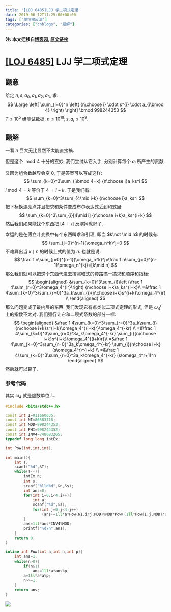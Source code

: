 ```yaml
---
title: '[LOJ 6485]LJJ 学二项式定理'
date: 2019-06-12T11:25:00+00:00
tags: ['单位根反演']
categories: ["cnblogs", "题解"]
---
```

**注: 本文迁移自[博客园](https://rvalue.cnblogs.com), [原文链接](http://www.cnblogs.com/rvalue/archive/2019/06/12/11011699.html)**

# [[LOJ 6485]](https://loj.ac/problem/6485) LJJ 学二项式定理

## 题意

给定 $n,s,a_0,a_1,a_2,a_3$, 求:
$$
\Large \left[ \sum_{i=0}^n \left( {n\choose i} \cdot s^{i} \cdot a_{i\bmod 4} \right)     \right] \bmod 998244353
$$
$T\le 10^5$ 组测试数据, $n\le 10^{18};s,a_i\le 10^9$.

## 题解

一看 $n$ 巨大无比显然不太能直接搞.

但是这个 $\bmod 4$ 十分的玄妙, 我们尝试从它入手, 分别计算每个 $a_i$ 所产生的贡献.

又因为组合数越界会变 $0$, 于是答案可以写成这样:
$$
\sum_{k=0}^3\sum_{i\bmod 4=k} {n\choose i}a_ks^i
$$
$i\bmod 4=k$ 等价于 $4\mid i-k$. 于是我们有:
$$
\sum_{k=0}^3\sum_{4\mid i-k} {n\choose i}a_ks^i
$$
把下标换漂亮点并且把求和条件变成布尔表达式丢到和式里:
$$
\sum_{k=0}^3\sum_{i}[4\mid i] {n\choose i+k}a_ks^{i+k}
$$
然后我们如果能找个东西把 $[4\mid i]$ 反演掉就好了.

幸运的是在傅立叶变换中有个东西叫求和引理, 即当 $k\not \mid n$ 的时候有:
$$
\sum_{j=0}^{n-1}(\omega_n^k)^j=0
$$
不难算出当 $k\mid n$ 的时候上式的值为 $n$. 也就是说:
$$
\frac 1 n\sum_{j=0}^{n-1}(\omega_n^k)^j=\frac 1 n\sum_{j=0}^{n-1}\omega_n^{kj}=[k\mid n]
$$
那么我们就可以把这个东西代进去按照和式的套路搞一搞求和顺序和指标:
$$
\begin{aligned}
&\sum_{k=0}^3\sum_{i}\left (\frac 1 4\sum_{r=0}^3\omega_4^{ir}\right) {n\choose i+k}a_ks^{i+k}\\
=&\frac 1 4\sum_{k=0}^3\sum_{r=0}^3a_k\sum_{i}{n\choose i+k}s^{i+k}\omega_4^{ir} \\
\end{aligned}
$$
那么问题变成了最内层的东西. 我们发现它有点类似二项式定理的形式, 但是 $\omega_4^r$ 上的指数不太对. 我们强行让它和二项式系数的部分一样:
$$
\begin{aligned}
&\frac 1 4\sum_{k=0}^3\sum_{r=0}^3a_k\sum_{i}{n\choose i+k}s^{i+k}\omega_4^{(i+k)r}\omega_4^{-kr} \\
=&\frac 1 4\sum_{k=0}^3\sum_{r=0}^3a_k\omega_4^{-kr} \sum_{i}{n\choose i+k}s^{i+k}\omega_4^{(i+k)r}\\
=&\frac 1 4\sum_{k=0}^3\sum_{r=0}^3a_k\omega_4^{-kr} \sum_{i}{n\choose i+k}(s\omega_4^r)^{i+k} \\
=&\frac 1 4\sum_{k=0}^3\sum_{r=0}^3a_k\omega_4^{-kr} (s\omega_4^r+1)^n
\end{aligned}
$$
然后就可以算了.

### 参考代码

<span class="covered">其实 $\omega_4$ 就是虚数单位 $i$...</span>

```cpp
#include <bits/stdc++.h>

const int I=911660635;
const int NI=86583718;
const int MOD=998244353;
const int PHI=998244352;
const int INV4=748683265;
typedef long long intEx;

int Pow(int,int,int);

int main(){
	int T;
	scanf("%d",&T);
	while(T--){
		intEx n;
		int s;
		scanf("%lld%d",&n,&s);
		int ans=0;
		for(int i=0;i<4;i++){
			int a;
			scanf("%d",&a);
			for(int j=0;j<4;j++)
				(ans+=1ll*a*Pow(NI,i*j,MOD)%MOD*Pow((1ll*Pow(I,j,MOD)*s+1)%MOD,n%PHI,MOD)%MOD)%=MOD;
		}
		ans=1ll*ans*INV4%MOD;
		printf("%d\n",ans);
	}
	return 0;
}

inline int Pow(int a,int n,int p){
	int ans=1;
	while(n>0){
		if(n&1)
			ans=1ll*a*ans%p;
		a=1ll*a*a%p;
		n>>=1;
	}
	return ans;
}

```

![](https://pic.rvalue.moe/2021/08/02/399ed53bd5557.jpg)
